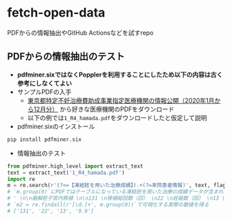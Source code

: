 # fetch-open-data
PDFからの情報抽出やGitHub Actionsなどを試すrepo

## PDFからの情報抽出のテスト
- __pdfminer.sixではなくPopplerを利用することにしたため以下の内容は古く参考にしなくてよい__
- サンプルPDFの入手
  - [東京都特定不妊治療費助成事業指定医療機関の情報公開（2020年1月から12月分）](https://www.fukushi.metro.tokyo.lg.jp/kodomo//kosodate/josei/funin/shiteiiryou-jouhoukoukai.html) から好きな医療機関のPDFをダウンロード
  - 以下の例では`1_R4_hamada.pdf`をダウンロードしたと仮定して説明
- pdfminer.sixのインストール
```
pip install pdfminer.six
```
- 情報抽出のテスト
```python
from pdfminer.high_level import extract_text
text = extract_text('1_R4_hamada.pdf')
import re
m = re.search(r'(?<=【凍結胚を用いた治療成績】).+(?=来院患者情報)', text, flags=re.DOTALL)
# `m.group(0)`にPDFではテーブルになっている凍結胚を用いた治療の成績データが含まれる
# ' \n\n融解胚子宮内移植 \n\n131 \n移植総回数（回） \n22 \n妊娠数（回） \n13 \n生産分娩数（回） \n移植あたり生産率（%）  9.9 \n\n'
# `m2 = re.findall(r'[\d.]+', m.group(0))`で可視化する実際の数値を得る
# ['131', '22', '13', '9.9']
```